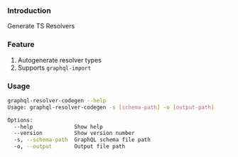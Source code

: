### Introduction

Generate TS Resolvers

### Feature

1. Autogenerate resolver types
1. Supports `graphql-import`

### Usage

```bash
graphql-resolver-codegen --help
Usage: graphql-resolver-codegen -s [schema-path] -o [output-path]

Options:
  --help             Show help                                         [boolean]
  --version          Show version number                               [boolean]
  -s, --schema-path  GraphQL schema file path                         [required]
  -o, --output       Output file path
```
